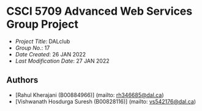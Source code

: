 # CSCI 5709 Advanced Web Services Group Project

- _Project Title_: DALclub
- _Group No._: 17
- _Date Created_: 26 JAN 2022
- _Last Modification Date_: 27 JAN 2022

## Authors

- [Rahul Kherajani (B00884966)] (mailto: rh346685@dal.ca)
- [Vishwanath Hosdurga Suresh (B00828116)] (mailto: vs542176@dal.ca)
